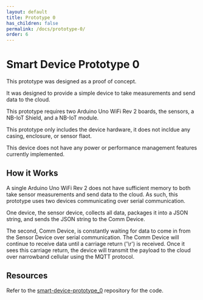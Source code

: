 ```yaml
---
layout: default
title: Prototype 0
has_children: false
permalink: /docs/prototype-0/
order: 6
---
```


# Smart Device Prototype 0

This prototype was designed as a proof of concept.

It was designed to provide a simple device to take measurements and send data to the cloud.

This prototype requires two Arduino Uno WiFi Rev 2 boards, the sensors, a NB-IoT Shield, and a NB-IoT module.

This prototype only includes the device hardware, it does not incldue any casing, enclosure, or sensor flaot.

This device does not have any power or performance management features currently implemented.

## How it Works

A single Arduino Uno WiFi Rev 2 does not have sufficient memory to both take sensor measurements and send data to the cloud. As such, this prototype uses two devices communicating over serial communication.

One device, the sensor device, collects all data, packages it into a JSON string, and sends the JSON string to the Comm Device.

The second, Comm Device, is constantly waiting for data to come in from the Sensor Device over serial communication. The Comm Device will continue to receive data until a carriage return ('\r') is received. Once it sees this carriage return, the device will transmit the payload to the cloud over narrowband cellular using the MQTT protocol.

## Resources

Refer to the [smart-device-prototype_0](https://github.com/BCIT-Reseach-Long-Term-ISSP/smart-device-prototype_0) repository for the code.
